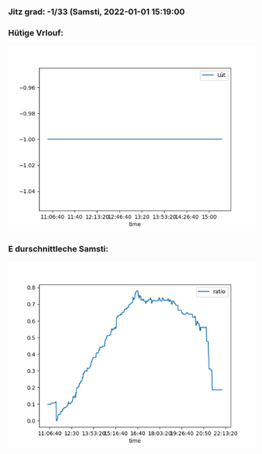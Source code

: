 ### Jitz grad: -1/33 (Samsti, 2022-01-01 15:19:00

### Hütige Vrlouf:
![Graph](Today.png)

### E durschnittleche Samsti:
![Graph](Samsti.png)